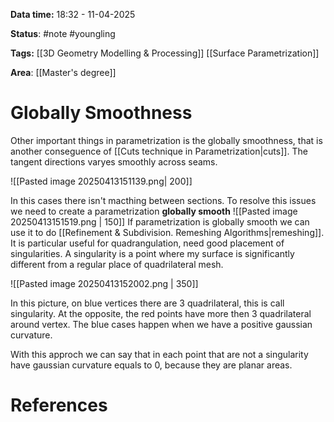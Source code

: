 **Data time:** 18:32 - 11-04-2025

**Status**: #note #youngling 

**Tags:** [[3D Geometry Modelling & Processing]] [[Surface Parametrization]]

**Area**: [[Master's degree]]
# Globally Smoothness

Other important things in parametrization is the globally smoothness, that is another conseguence of [[Cuts technique in Parametrization|cuts]]. The tangent directions varyes smoothly across seams. 

![[Pasted image 20250413151139.png| 200]]

 In this cases there isn't macthing between sections. To resolve this issues we need to create a parametrization **globally smooth** 
![[Pasted image 20250413151519.png | 150]]
If parametrization is globally smooth we can use it to do [[Refinement & Subdivision. Remeshing Algorithms|remeshing]]. It is particular useful for quadrangulation, need good placement of singularities. A singularity is a point where my surface is significantly different from a regular place of quadrilateral mesh.  

![[Pasted image 20250413152002.png | 350]]

In this picture, on blue vertices there are 3 quadrilateral, this is call singularity. At the opposite, the red points have more then 3 quadrilateral around vertex. The blue cases happen when we have a positive gaussian curvature. 

With this approch we can say that in each point that are not a singularity have gaussian curvature equals to 0, because they are planar areas.

# References